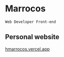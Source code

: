 # Marrocos

`Web Developer Front-end`

## Personal website
[hmarrocos.vercel.app](https://hmarrocos.vercel.app/)